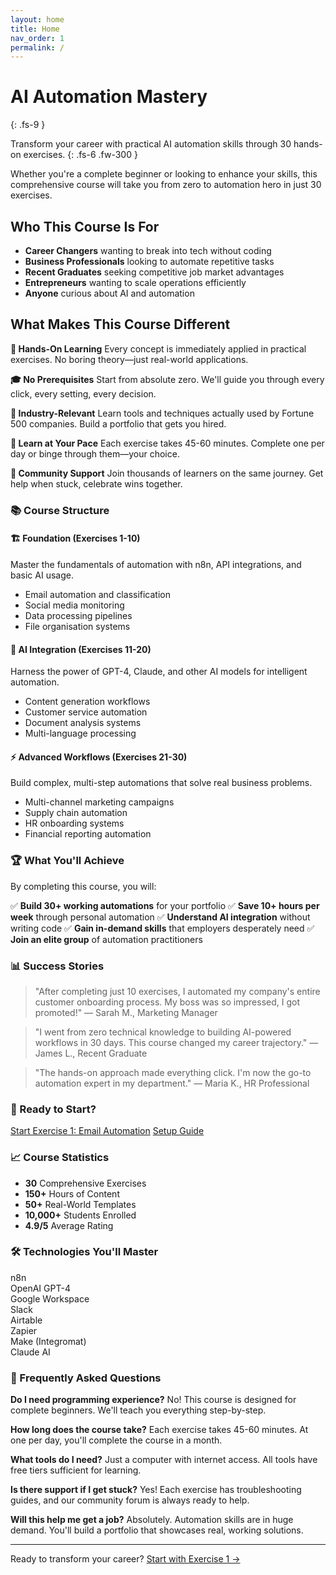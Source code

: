 ```yaml
---
layout: home
title: Home
nav_order: 1
permalink: /
---
```


# AI Automation Mastery

{: .fs-9 }

Transform your career with practical AI automation skills through 30 hands-on exercises.
{: .fs-6 .fw-300 }

Whether you're a complete beginner or looking to enhance your skills, this comprehensive course will take you from zero to automation hero in just 30 exercises.

## Who This Course Is For

- **Career Changers** wanting to break into tech without coding
- **Business Professionals** looking to automate repetitive tasks
- **Recent Graduates** seeking competitive job market advantages
- **Entrepreneurs** wanting to scale operations efficiently
- **Anyone** curious about AI and automation

## What Makes This Course Different

**🔨 Hands-On Learning**
Every concept is immediately applied in practical exercises. No boring theory—just real-world applications.

**🎓 No Prerequisites**
Start from absolute zero. We'll guide you through every click, every setting, every decision.

**💼 Industry-Relevant**
Learn tools and techniques actually used by Fortune 500 companies. Build a portfolio that gets you hired.

**🏃 Learn at Your Pace**
Each exercise takes 45-60 minutes. Complete one per day or binge through them—your choice.

**🤝 Community Support**
Join thousands of learners on the same journey. Get help when stuck, celebrate wins together.

### 📚 Course Structure

<div class="course-modules">

#### 🏗️ Foundation (Exercises 1-10)

Master the fundamentals of automation with n8n, API integrations, and basic AI usage.

- Email automation and classification
- Social media monitoring
- Data processing pipelines
- File organisation systems

#### 🤖 AI Integration (Exercises 11-20)

Harness the power of GPT-4, Claude, and other AI models for intelligent automation.

- Content generation workflows
- Customer service automation
- Document analysis systems
- Multi-language processing

#### ⚡ Advanced Workflows (Exercises 21-30)

Build complex, multi-step automations that solve real business problems.

- Multi-channel marketing campaigns
- Supply chain automation
- HR onboarding systems
- Financial reporting automation

</div>

### 🏆 What You'll Achieve

By completing this course, you will:

✅ **Build 30+ working automations** for your portfolio
✅ **Save 10+ hours per week** through personal automation
✅ **Understand AI integration** without writing code
✅ **Gain in-demand skills** that employers desperately need
✅ **Join an elite group** of automation practitioners

### 📊 Success Stories

> "After completing just 10 exercises, I automated my company's entire customer onboarding process. My boss was so impressed, I got promoted!" — Sarah M., Marketing Manager

> "I went from zero technical knowledge to building AI-powered workflows in 30 days. This course changed my career trajectory." — James L., Recent Graduate

> "The hands-on approach made everything click. I'm now the go-to automation expert in my department." — Maria K., HR Professional

### 🚀 Ready to Start?

<div class="cta-buttons">
  <a href="/exercises/01-email-classification/" class="btn btn-primary">Start Exercise 1: Email Automation</a>
  <a href="/guides/setup/" class="btn btn-secondary">Setup Guide</a>
</div>

### 📈 Course Statistics

- **30** Comprehensive Exercises
- **150+** Hours of Content
- **50+** Real-World Templates
- **10,000+** Students Enrolled
- **4.9/5** Average Rating

### 🛠️ Technologies You'll Master

<div class="tech-grid">
  <div class="tech-item">n8n</div>
  <div class="tech-item">OpenAI GPT-4</div>
  <div class="tech-item">Google Workspace</div>
  <div class="tech-item">Slack</div>
  <div class="tech-item">Airtable</div>
  <div class="tech-item">Zapier</div>
  <div class="tech-item">Make (Integromat)</div>
  <div class="tech-item">Claude AI</div>
</div>

### 💬 Frequently Asked Questions

**Do I need programming experience?**
No! This course is designed for complete beginners. We'll teach you everything step-by-step.

**How long does the course take?**
Each exercise takes 45-60 minutes. At one per day, you'll complete the course in a month.

**What tools do I need?**
Just a computer with internet access. All tools have free tiers sufficient for learning.

**Is there support if I get stuck?**
Yes! Each exercise has troubleshooting guides, and our community forum is always ready to help.

**Will this help me get a job?**
Absolutely. Automation skills are in huge demand. You'll build a portfolio that showcases real, working solutions.

---

<footer>
  <p>Ready to transform your career? <a href="/exercises/01-email-classification/">Start with Exercise 1 →</a></p>
</footer>

